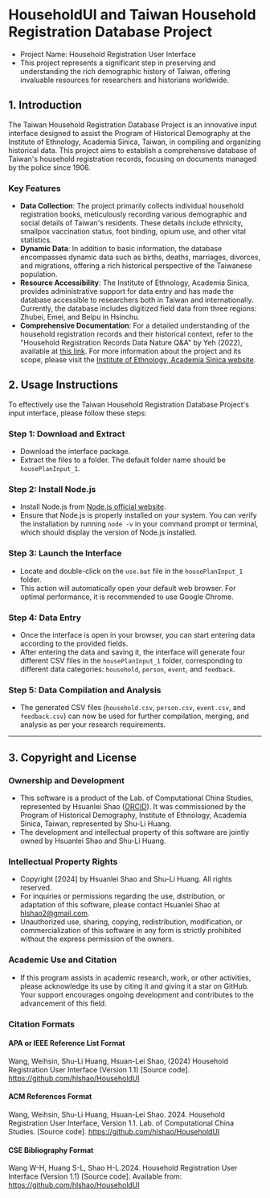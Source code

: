 # HouseholdUI and Taiwan Household Registration Database Project
- Project Name: Household Registration User Interface
- This project represents a significant step in preserving and understanding the rich demographic history of Taiwan, offering invaluable resources for researchers and historians worldwide.

## 1. Introduction
The Taiwan Household Registration Database Project is an innovative input interface designed to assist the Program of Historical Demography at the Institute of Ethnology, Academia Sinica, Taiwan, in compiling and organizing historical data. This project aims to establish a comprehensive database of Taiwan's household registration records, focusing on documents managed by the police since 1906.

### Key Features
- **Data Collection**: The project primarily collects individual household registration books, meticulously recording various demographic and social details of Taiwan's residents. These details include ethnicity, smallpox vaccination status, foot binding, opium use, and other vital statistics.
- **Dynamic Data**: In addition to basic information, the database encompasses dynamic data such as births, deaths, marriages, divorces, and migrations, offering a rich historical perspective of the Taiwanese population.
- **Resource Accessibility**: The Institute of Ethnology, Academia Sinica, provides administrative support for data entry and has made the database accessible to researchers both in Taiwan and internationally. Currently, the database includes digitized field data from three regions: Zhubei, Emei, and Beipu in Hsinchu.
- **Comprehensive Documentation**: For a detailed understanding of the household registration records and their historical context, refer to the "Household Registration Records Data Nature Q&A" by Yeh (2022), available at [this link](https://drive.google.com/file/d/1nui-RuWA3EDEWWCFa4iUd3f8xP2Ry1A7/view?usp=sharing).
For more information about the project and its scope, please visit the [Institute of Ethnology, Academia Sinica website](https://www.ioe.sinica.edu.tw/Content/Messages/Msg_content.aspx?SiteID=1130253423514047143&MenuID=1130253424515647541&FID=).

## 2. Usage Instructions
To effectively use the Taiwan Household Registration Database Project's input interface, please follow these steps:

### Step 1: Download and Extract
- Download the interface package.
- Extract the files to a folder. The default folder name should be `housePlanInput_1`.

### Step 2: Install Node.js
- Install Node.js from [Node.js official website](https://nodejs.org/en).
- Ensure that Node.js is properly installed on your system. You can verify the installation by running `node -v` in your command prompt or terminal, which should display the version of Node.js installed.

### Step 3: Launch the Interface
- Locate and double-click on the `use.bat` file in the `housePlanInput_1` folder.
- This action will automatically open your default web browser. For optimal performance, it is recommended to use Google Chrome.

### Step 4: Data Entry
- Once the interface is open in your browser, you can start entering data according to the provided fields.
- After entering the data and saving it, the interface will generate four different CSV files in the `housePlanInput_1` folder, corresponding to different data categories: `household`, `person`, `event`, and `feedback`.

### Step 5: Data Compilation and Analysis
- The generated CSV files (`household.csv`, `person.csv`, `event.csv`, and `feedback.csv`) can now be used for further compilation, merging, and analysis as per your research requirements.
---
## 3. Copyright and License

### Ownership and Development

- This software is a product of the Lab. of Computational China Studies, represented by Hsuanlei Shao ([ORCID](https://orcid.org/0000-0002-7101-5272)). It was commissioned by the Program of Historical Demography, Institute of Ethnology, Academia Sinica, Taiwan, represented by Shu-Li Huang.
- The development and intellectual property of this software are jointly owned by Hsuanlei Shao and Shu-Li Huang.

### Intellectual Property Rights

- Copyright [2024] by Hsuanlei Shao and Shu-Li Huang. All rights reserved.
- For inquiries or permissions regarding the use, distribution, or adaptation of this software, please contact Hsuanlei Shao at hlshao2@gmail.com.
- Unauthorized use, sharing, copying, redistribution, modification, or commercialization of this software in any form is strictly prohibited without the express permission of the owners.

### Academic Use and Citation

- If this program assists in academic research, work, or other activities, please acknowledge its use by citing it and giving it a star on GitHub. Your support encourages ongoing development and contributes to the advancement of this field.

### Citation Formats

#### APA or IEEE Reference List Format
Wang, Weihsin, Shu-Li Huang, Hsuan-Lei Shao, (2024) Household Registration User Interface (Version 1.1) [Source code]. https://github.com/hlshao/HouseholdUI

#### ACM References Format
Wang, Weihsin, Shu-Li Huang, Hsuan-Lei Shao. 2024. Household Registration User Interface, Version 1.1. Lab. of Computational China Studies. [Source code]. https://github.com/hlshao/HouseholdUI

#### CSE Bibliography Format
Wang W-H, Huang S-L, Shao H-L.2024. Household Registration User Interface (Version 1.1) [Source code]. Available from: https://github.com/hlshao/HouseholdUI
